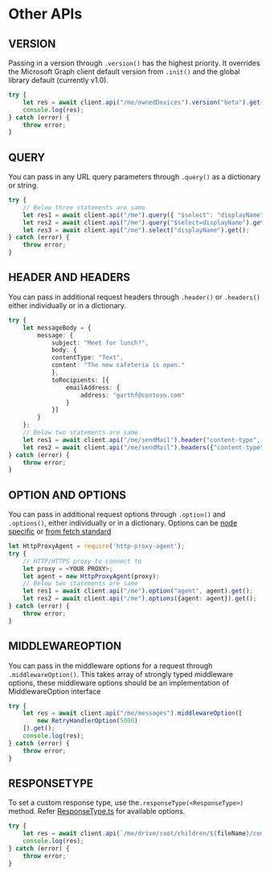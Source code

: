 # Other APIs

## VERSION

Passing in a version through `.version()` has the highest priority. It overrides the Microsoft Graph client default version from `.init()` and the global library default (currently v1.0).

```typescript
try {
    let res = await client.api("/me/ownedDevices").version("beta").get();
    console.log(res);
} catch (error) {
    throw error;
}
```

## QUERY

You can pass in any URL query parameters through `.query()` as a dictionary or string.

```typescript
try {
    // Below three statements are same
    let res1 = await client.api("/me").query({ "$select": "displayName" }).get();
    let res2 = await client.api("/me").query("$select=displayName").get();
    let res3 = await client.api("/me").select("displayName").get();
} catch (error) {
    throw error;
}
```

## HEADER AND HEADERS

You can pass in additional request headers through `.header()` or `.headers()` either individually or in a dictionary.

````typescript
try {
    let messageBody = {
        message: {
            subject: "Meet for lunch?",
            body: {
            contentType: "Text",
            content: "The new cafeteria is open."
            },
            toRecipients: [{
                emailAddress: {
                    address: "garthf@contoso.com"
                }
            }]
        }
    };
    // Below two statements are same
    let res1 = await client.api("/me/sendMail").header("content-type", "application/json").post(messageBody);
    let res2 = await client.api("/me/sendMail").headers({"content-type": "application/json"}).post(messageBody);
} catch (error) {
    throw error;
}
````

## OPTION AND OPTIONS

You can pass in additional request options through `.option()` and `.options()`, either individually or in a dictionary. Options can be [node specific](https://github.com/bitinn/node-fetch#options) or [from fetch standard](https://fetch.spec.whatwg.org/#requestinit)

```typescript
let HttpProxyAgent = require('http-proxy-agent');
try {
    // HTTP/HTTPS proxy to connect to
    let proxy = <YOUR PROXY>;
    let agent = new HttpProxyAgent(proxy);
    // Below two statements are same
    let res1 = await client.api("/me").option("agent", agent).get();
    let res2 = await client.api("/me").options({agent: agent}).get();
} catch (error) {
    throw error;
}
```

## MIDDLEWAREOPTION

You can pass in the middleware options for a request through `.middlewareOption()`. This takes array of strongly typed middleware options, these middleware options should be an implementation of MiddlewareOption interface

```typescript
try {
    let res = await client.api("/me/messages").middlewareOption([
        new RetryHandlerOption(5000)
    ]).get();
    console.log(res);
} catch (error) {
    throw error;
}
```

## RESPONSETYPE

To set a custom response type, use the`.responseType(<ResponseType>)` method. Refer [ResponseType.ts](./src/ResponseType.ts) for available options.

````typescript
try {
    let res = await client.api(`/me/drive/root/children/${fileName}/content`).responseType(MicrosoftGraph.ResponseType.BLOB).get();
    console.log(res);
} catch (error) {
    throw error;
}
````
